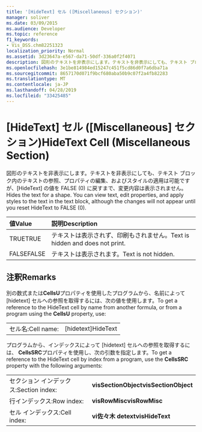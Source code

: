 ```yaml
---
title: '[HideText] セル ([Miscellaneous] セクション)'
manager: soliver
ms.date: 03/09/2015
ms.audience: Developer
ms.topic: reference
f1_keywords:
- Vis_DSS.chm82251323
localization_priority: Normal
ms.assetid: 3d23647a-e567-da71-50df-336a0f2f4071
description: 図形のテキストを非表示にします。テキストを非表示にしても、テキスト ブロック内のテキストの参照、プロパティの編集、およびスタイルの適用は可能ですが、[HideText] の値を FALSE (0) に戻すまで、変更内容は表示されません。
ms.openlocfilehash: 3e1be814984ed15247c451f5cd86d0f7a6dba71a
ms.sourcegitcommit: 8657170d071f9bcf680aba50b9c07f2a4fb82283
ms.translationtype: MT
ms.contentlocale: ja-JP
ms.lasthandoff: 04/28/2019
ms.locfileid: "33425485"
---
```

# <a name="hidetext-cell-miscellaneous-section"></a><span data-ttu-id="9f5fb-104">[HideText] セル ([Miscellaneous] セクション)</span><span class="sxs-lookup"><span data-stu-id="9f5fb-104">HideText Cell (Miscellaneous Section)</span></span>

<span data-ttu-id="9f5fb-p102">図形のテキストを非表示にします。テキストを非表示にしても、テキスト ブロック内のテキストの参照、プロパティの編集、およびスタイルの適用は可能ですが、[HideText] の値を FALSE (0) に戻すまで、変更内容は表示されません。</span><span class="sxs-lookup"><span data-stu-id="9f5fb-p102">Hides the text for a shape. You can view text, edit properties, and apply styles to the text in the text block, although the changes will not appear until you reset HideText to FALSE (0).</span></span>
  
|<span data-ttu-id="9f5fb-107">**値**</span><span class="sxs-lookup"><span data-stu-id="9f5fb-107">**Value**</span></span>|<span data-ttu-id="9f5fb-108">**説明**</span><span class="sxs-lookup"><span data-stu-id="9f5fb-108">**Description**</span></span>|
|:-----|:-----|
| <span data-ttu-id="9f5fb-109">TRUE</span><span class="sxs-lookup"><span data-stu-id="9f5fb-109">TRUE</span></span>  <br/> | <span data-ttu-id="9f5fb-110">テキストは表示されず、印刷もされません。</span><span class="sxs-lookup"><span data-stu-id="9f5fb-110">Text is hidden and does not print.</span></span>  <br/> |
| <span data-ttu-id="9f5fb-111">FALSE</span><span class="sxs-lookup"><span data-stu-id="9f5fb-111">FALSE</span></span>  <br/> | <span data-ttu-id="9f5fb-112">テキストは表示されます。</span><span class="sxs-lookup"><span data-stu-id="9f5fb-112">Text is not hidden.</span></span>  <br/> |
   
## <a name="remarks"></a><span data-ttu-id="9f5fb-113">注釈</span><span class="sxs-lookup"><span data-stu-id="9f5fb-113">Remarks</span></span>

<span data-ttu-id="9f5fb-114">別の数式または**CellsU**プロパティを使用したプログラムから、名前によって [hidetext] セルへの参照を取得するには、次の値を使用します。</span><span class="sxs-lookup"><span data-stu-id="9f5fb-114">To get a reference to the HideText cell by name from another formula, or from a program using the **CellsU** property, use:</span></span> 
  
|||
|:-----|:-----|
| <span data-ttu-id="9f5fb-115">セル名:</span><span class="sxs-lookup"><span data-stu-id="9f5fb-115">Cell name:</span></span>  <br/> | <span data-ttu-id="9f5fb-116">[hidetext]</span><span class="sxs-lookup"><span data-stu-id="9f5fb-116">HideText</span></span>  <br/> |
   
<span data-ttu-id="9f5fb-117">プログラムから、インデックスによって [hidetext] セルへの参照を取得するには、 **CellsSRC**プロパティを使用し、次の引数を指定します。</span><span class="sxs-lookup"><span data-stu-id="9f5fb-117">To get a reference to the HideText cell by index from a program, use the **CellsSRC** property with the following arguments:</span></span> 
  
|||
|:-----|:-----|
| <span data-ttu-id="9f5fb-118">セクション インデックス:</span><span class="sxs-lookup"><span data-stu-id="9f5fb-118">Section index:</span></span>  <br/> |<span data-ttu-id="9f5fb-119">**visSectionObject**</span><span class="sxs-lookup"><span data-stu-id="9f5fb-119">**visSectionObject**</span></span> <br/> |
| <span data-ttu-id="9f5fb-120">行インデックス:</span><span class="sxs-lookup"><span data-stu-id="9f5fb-120">Row index:</span></span>  <br/> |<span data-ttu-id="9f5fb-121">**visRowMisc**</span><span class="sxs-lookup"><span data-stu-id="9f5fb-121">**visRowMisc**</span></span> <br/> |
| <span data-ttu-id="9f5fb-122">セル インデックス:</span><span class="sxs-lookup"><span data-stu-id="9f5fb-122">Cell index:</span></span>  <br/> |<span data-ttu-id="9f5fb-123">**vi佐々木 detext**</span><span class="sxs-lookup"><span data-stu-id="9f5fb-123">**visHideText**</span></span> <br/> |
   

